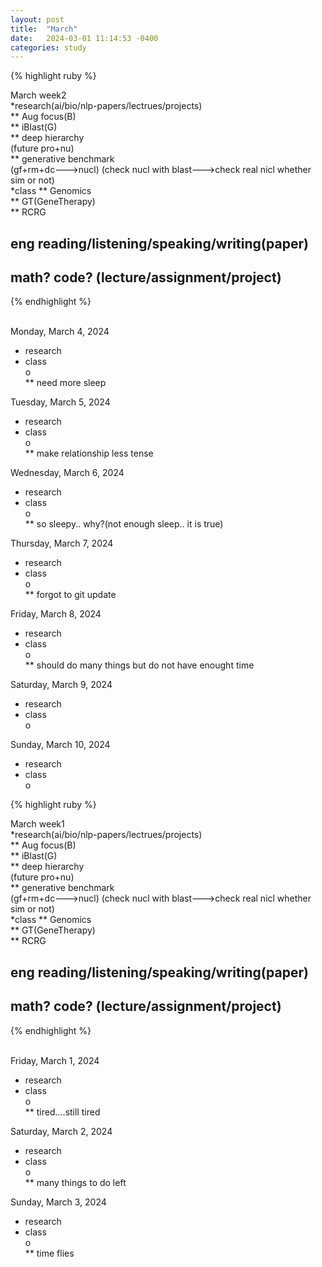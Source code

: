 ```yaml
---
layout: post
title:  "March"
date:   2024-03-01 11:14:53 -0400
categories: study
---
```






{% highlight ruby %}


March week2   
*research(ai/bio/nlp-papers/lectrues/projects)  
** Aug focus(B)  
** iBlast(G)     
** deep hierarchy  
(future pro+nu)  
** generative benchmark  
(gf+rm+dc--->nucl)
(check nucl with blast--->check real nicl whether sim or not)  
*class
** Genomics  
** GT(GeneTherapy)  
** RCRG  
	
## eng reading/listening/speaking/writing(paper)  
## math? code? (lecture/assignment/project)    

{% endhighlight %}  
<br/>

Monday, March 4, 2024  
* research   
* class     
o   
** need more sleep      

Tuesday, March 5, 2024  
* research   
* class     
o   
** make relationship less tense       

Wednesday, March 6, 2024  
* research   
* class     
o   
** so sleepy.. why?(not enough sleep.. it is true)         

Thursday, March 7, 2024  
* research   
* class     
o   
** forgot to git update  

Friday, March 8, 2024  
* research   
* class     
o   
** should do many things but do not have enought time          
         
Saturday, March 9, 2024  
* research   
* class     
o   

Sunday, March 10, 2024  
* research   
* class     
o   


{% highlight ruby %}


March week1   
*research(ai/bio/nlp-papers/lectrues/projects)  
** Aug focus(B)  
** iBlast(G)     
** deep hierarchy  
(future pro+nu)  
** generative benchmark  
(gf+rm+dc--->nucl)
(check nucl with blast--->check real nicl whether sim or not)  
*class
** Genomics  
** GT(GeneTherapy)  
** RCRG  
	
## eng reading/listening/speaking/writing(paper)  
## math? code? (lecture/assignment/project)    

{% endhighlight %}  
<br/>
        

Friday, March 1, 2024  
* research   
* class     
o   
** tired....still tired            


Saturday, March 2, 2024  
* research   
* class     
o   
** many things to do left              


Sunday, March 3, 2024  
* research   
* class     
o   
** time flies                


